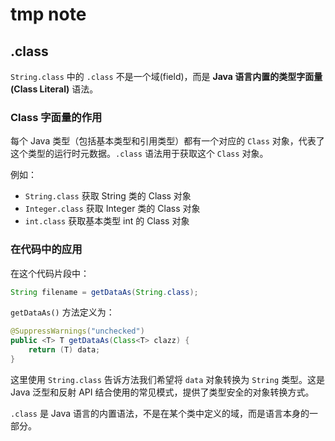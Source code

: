 # tmp note

## .class

`String.class` 中的 `.class` 不是一个域(field)，而是 **Java 语言内置的类型字面量(Class Literal)** 语法。

### Class 字面量的作用

每个 Java 类型（包括基本类型和引用类型）都有一个对应的 `Class` 对象，代表了这个类型的运行时元数据。`.class` 语法用于获取这个 `Class` 对象。

例如：

- `String.class` 获取 String 类的 Class 对象
- `Integer.class` 获取 Integer 类的 Class 对象
- `int.class` 获取基本类型 int 的 Class 对象

### 在代码中的应用

在这个代码片段中：

```java
String filename = getDataAs(String.class);
```

`getDataAs()` 方法定义为：

```java
@SuppressWarnings("unchecked")
public <T> T getDataAs(Class<T> clazz) {
    return (T) data;
}
```

这里使用 `String.class` 告诉方法我们希望将 `data` 对象转换为 `String` 类型。这是 Java 泛型和反射 API 结合使用的常见模式，提供了类型安全的对象转换方式。

`.class` 是 Java 语言的内置语法，不是在某个类中定义的域，而是语言本身的一部分。
